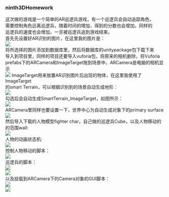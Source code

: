 ### ninth3DHomework
这次做的游戏是一个简单的AR巡逻兵游戏，有一个巡逻兵会自动追踪角色，<br>
需要控制角色远离巡逻兵，随着时间的增加，得到的分数也会增加，同样的<br>
巡逻兵的速度也会增加，一旦被巡逻兵追到游戏结束。<br>
首先先设置好AR识别的图片，在这里我的图片是：<br>
![](https://github.com/flashowner/ninth3DHomework/blob/master/%E6%88%AA%E5%9B%BE/%E6%8D%95%E8%8E%B7.PNG)<br>
将所选择的图片添加到数据库里，然后将数据库的unitypackage包下载下来<br>
导入到项目里，同样的项目还要导入vuforia包，将原来的相机删除，将Vuforia<br>
prefabs下的ARCamera和ImageTarget拖到场景中，ARCamera是电脑的相机显示<br>
![](https://github.com/flashowner/ninth3DHomework/blob/master/%E6%88%AA%E5%9B%BE/%E6%8D%95%E8%8E%B71.PNG)
ImageTarget用来放置AR识别图片后出现的物体，在这里我使用了ImageTarget<br>
的smart Terrain，可以根据识别到的场景自动生成地形：<br>
![](https://github.com/flashowner/ninth3DHomework/blob/master/%E6%88%AA%E5%9B%BE/%E6%8D%95%E8%8E%B72.PNG)<br>
勾选后会自动生成SmartTerrain_ImageTarget，如图所示：<br>
![](https://github.com/flashowner/ninth3DHomework/blob/master/%E6%88%AA%E5%9B%BE/%E6%8D%95%E8%8E%B73.PNG)<br>
ARCamera里同样也要设置一下，世界中心为自动生成对象下的primary surface<br>
![](https://github.com/flashowner/ninth3DHomework/blob/master/%E6%88%AA%E5%9B%BE/%E6%8D%95%E8%8E%B74.PNG)<br>
然后导入下载的人物模型fighter char，自己做的巡逻兵Cube，以及人物移动的<br>
的范围wall:<br>
![](https://github.com/flashowner/ninth3DHomework/blob/master/%E6%88%AA%E5%9B%BE/%E6%8D%95%E8%8E%B75.PNG)<br>
人物的动画状态机:<br>
![](https://github.com/flashowner/ninth3DHomework/blob/master/%E6%88%AA%E5%9B%BE/%E6%8D%95%E8%8E%B76.PNG)<br>
控制人物移动的脚本：<br>
![](https://github.com/flashowner/ninth3DHomework/blob/master/%E6%88%AA%E5%9B%BE/%E6%8D%95%E8%8E%B77.PNG)<br>
巡逻兵的脚本：<br>
![](https://github.com/flashowner/ninth3DHomework/blob/master/%E6%88%AA%E5%9B%BE/%E6%8D%95%E8%8E%B78.PNG)<br>
![](https://github.com/flashowner/ninth3DHomework/blob/master/%E6%88%AA%E5%9B%BE/%E6%8D%95%E8%8E%B79.PNG)<br>
以及挂载到ARCamera下的Camera对象的GUI脚本：<br>
![](https://github.com/flashowner/ninth3DHomework/blob/master/%E6%88%AA%E5%9B%BE/%E6%8D%95%E8%8E%B710.PNG)<br>
![](https://github.com/flashowner/ninth3DHomework/blob/master/%E6%88%AA%E5%9B%BE/%E6%8D%95%E8%8E%B711.PNG)<br>
